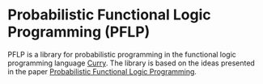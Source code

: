 
# Probabilistic Functional Logic Programming (PFLP)

PFLP is a library for probabilistic programming in the functional logic programming language [Curry](https://www-ps.informatik.uni-kiel.de/currywiki/).
The library is based on the ideas presented in the paper [Probabilistic Functional Logic Programming](https://www-ps.informatik.uni-kiel.de/~sad/padl2018-preprint.pdf).
